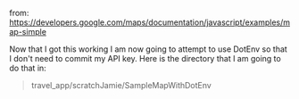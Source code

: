from: https://developers.google.com/maps/documentation/javascript/examples/map-simple

Now that I got this working I am now going to attempt to use DotEnv so that I don't need to commit my API key. Here is the directory that I am going to do that in:
>travel_app/scratchJamie/SampleMapWithDotEnv